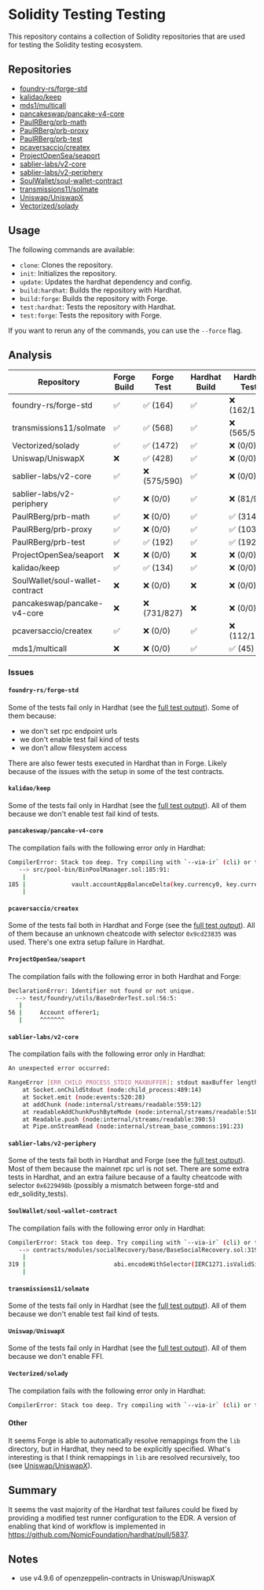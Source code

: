 # Solidity Testing Testing

This repository contains a collection of Solidity repositories that are used for testing the Solidity testing ecosystem.

## Repositories

- [foundry-rs/forge-std](repositories/foundry-rs/forge-std)
- [kalidao/keep](repositories/kalidao/keep)
- [mds1/multicall](repositories/mds1/multicall)
- [pancakeswap/pancake-v4-core](repositories/pancakeswap/pancake-v4-core)
- [PaulRBerg/prb-math](repositories/PaulRBerg/prb-math)
- [PaulRBerg/prb-proxy](repositories/PaulRBerg/prb-proxy)
- [PaulRBerg/prb-test](repositories/PaulRBerg/prb-test)
- [pcaversaccio/createx](repositories/pcaversaccio/createx)
- [ProjectOpenSea/seaport](repositories/ProjectOpenSea/seaport)
- [sablier-labs/v2-core](repositories/sablier-labs/v2-core)
- [sablier-labs/v2-periphery](repositories/sablier-labs/v2-periphery)
- [SoulWallet/soul-wallet-contract](repositories/SoulWallet/soul-wallet-contract)
- [transmissions11/solmate](repositories/transmissions11/solmate)
- [Uniswap/UniswapX](repositories/Uniswap/UniswapX)
- [Vectorized/solady](repositories/Vectorized/solady)

## Usage

The following commands are available:

- `clone`: Clones the repository.
- `init`: Initializes the repository.
- `update`: Updates the hardhat dependency and config.
- `build:hardhat`: Builds the repository with Hardhat.
- `build:forge`: Builds the repository with Forge.
- `test:hardhat`: Tests the repository with Hardhat.
- `test:forge`: Tests the repository with Forge.

If you want to rerun any of the commands, you can use the `--force` flag.

## Analysis

| Repository | Forge Build | Forge Test | Hardhat Build | Hardhat Test |
| ---------- | ---------- | ------------- | ---------- | ------------ |
| foundry-rs/forge-std | ✅ | ✅ (164) | ✅ | ❌ (162/168) |
| transmissions11/solmate | ✅ | ✅ (568) | ✅ | ❌ (565/570) |
| Vectorized/solady | ✅ | ✅ (1472) | ✅ | ❌ (0/0) |
| Uniswap/UniswapX | ❌ | ✅ (428) | ✅ | ❌ (0/0) |
| sablier-labs/v2-core | ✅ | ❌ (575/590) | ✅ | ❌ (0/0) |
| sablier-labs/v2-periphery | ✅ | ❌ (0/0) | ✅ | ❌ (81/94) |
| PaulRBerg/prb-math | ✅ | ❌ (0/0) | ✅ | ✅ (314) |
| PaulRBerg/prb-proxy | ✅ | ❌ (0/0) | ✅ | ✅ (103) |
| PaulRBerg/prb-test | ✅ | ✅ (192) | ✅ | ✅ (192) |
| ProjectOpenSea/seaport | ❌ | ❌ (0/0) | ❌ | ❌ (0/0) |
| kalidao/keep | ✅ | ✅ (134) | ✅ | ❌ (0/0) |
| SoulWallet/soul-wallet-contract | ❌ | ❌ (0/0) | ❌ | ❌ (0/0) |
| pancakeswap/pancake-v4-core | ❌ | ❌ (731/827) | ❌ | ❌ (0/0) |
| pcaversaccio/createx | ✅ | ❌ (0/0) | ✅ | ❌ (112/131) |
| mds1/multicall | ❌ | ❌ (0/0) | ✅ | ✅ (45) |

### Issues

#### `foundry-rs/forge-std`

Some of the tests fail only in Hardhat (see the [full test output](repositories/foundry-rs/forge-std/npx_hardhat3_test_solidity.out)). Some of them because:
- we don't set rpc endpoint urls
- we don't enable test fail kind of tests
- we don't allow filesystem access

There are also fewer tests executed in Hardhat than in Forge. Likely because of the issues with the setup in some of the test contracts.

#### `kalidao/keep`

Some of the tests fail only in Hardhat (see the [full test output](repositories/kalidao/keep/npx_hardhat3_test_solidity.out)). All of them because we don't enable test fail kind of tests.

#### `pancakeswap/pancake-v4-core`

The compilation fails with the following error only in Hardhat:

```sh
CompilerError: Stack too deep. Try compiling with `--via-ir` (cli) or the equivalent `viaIR: true` (standard JSON) while enabling the optimizer. Otherwise, try removing local variables.
   --> src/pool-bin/BinPoolManager.sol:185:91:
    |
185 |             vault.accountAppBalanceDelta(key.currency0, key.currency1, hookDelta, address(key.hooks));
    |                                                                                           ^^^
```

#### `pcaversaccio/createx`

Some of the tests fail both in Hardhat and Forge (see the [full test output](repositories/pcaversaccio/createx/npx_hardhat3_test_solidity.out)). All of them because an unknown cheatcode with selector `0x9cd23835` was used. There's one extra setup failure in Hardhat.

#### `ProjectOpenSea/seaport`

The compilation fails with the following error in both Hardhat and Forge:

```sh
DeclarationError: Identifier not found or not unique.
  --> test/foundry/utils/BaseOrderTest.sol:56:5:
   |
56 |     Account offerer1;
   |     ^^^^^^^
```

#### `sablier-labs/v2-core`

The compilation fails with the following error only in Hardhat:

```sh
An unexpected error occurred:

RangeError [ERR_CHILD_PROCESS_STDIO_MAXBUFFER]: stdout maxBuffer length exceeded
    at Socket.onChildStdout (node:child_process:489:14)
    at Socket.emit (node:events:520:28)
    at addChunk (node:internal/streams/readable:559:12)
    at readableAddChunkPushByteMode (node:internal/streams/readable:510:3)
    at Readable.push (node:internal/streams/readable:390:5)
    at Pipe.onStreamRead (node:internal/stream_base_commons:191:23)
```

#### `sablier-labs/v2-periphery`

Some of the tests fail both in Hardhat and Forge (see the [full test output](repositories/sablier-labs/v2-periphery/npx_hardhat3_test_solidity.out)). Most of them because the mainnet rpc url is not set. There are some extra tests in Hardhat, and an extra failure because of a faulty cheatcode with selector `0x6229498b` (possibly a mismatch between forge-std and edr_solidity_tests).

#### `SoulWallet/soul-wallet-contract`

The compilation fails with the following error only in Hardhat:

```sh
CompilerError: Stack too deep. Try compiling with `--via-ir` (cli) or the equivalent `viaIR: true` (standard JSON) while enabling the optimizer. Otherwise, try removing local variables.
   --> contracts/modules/socialRecovery/base/BaseSocialRecovery.sol:319:84:
    |
319 |                         abi.encodeWithSelector(IERC1271.isValidSignature.selector, digest, dynamicData)
    |                                                                                    ^^^^^^
```

#### `transmissions11/solmate`

Some of the tests fail only in Hardhat (see the [full test output](repositories/transmissions11/solmate/npx_hardhat3_test_solidity.out)). All of them because we don't enable test fail kind of tests.

#### `Uniswap/UniswapX`

Some of the tests fail only in Hardhat (see the [full test output](repositories/Uniswap/UniswapX/npx_hardhat3_test_solidity.out)). All of them because we don't enable FFI.

#### `Vectorized/solady`

The compilation fails with the following error only in Hardhat:

```sh
CompilerError: Stack too deep. Try compiling with `--via-ir` (cli) or the equivalent `viaIR: true` (standard JSON) while enabling the optimizer. Otherwise, try removing local variables. When compiling inline assembly: Variable key_ is 2 slot(s) too deep inside the stack. Stack too deep. Try compiling with `--via-ir` (cli) or the equivalent `viaIR: true` (standard JSON) while enabling the optimizer. Otherwise, try removing local variables.
```

#### Other

It seems Forge is able to automatically resolve remappings from the `lib` directory, but in Hardhat, they need to be explicitly specified. What's interesting is that I think remappings in `lib` are resolved recursively, too (see [Uniswap/UniswapX](repositories/Uniswap/UniswapX)).

## Summary

It seems the vast majority of the Hardhat test failures could be fixed by providing a modified test runner configuration to the EDR. A version of enabling that kind of workflow is implemented in https://github.com/NomicFoundation/hardhat/pull/5837.

## Notes

- use v4.9.6 of openzeppelin-contracts in Uniswap/UniswapX
